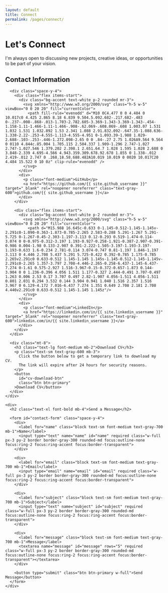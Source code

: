 ```yaml
---
layout: default
title: Connect
permalink: /pages/connect/
---
```


<script>
  // Store API credentials in closure to prevent global access
  (function() {
    window.CV_CONFIG = {
      workerUrl: '{{ site.cv_worker_url }}',
      apiKey: '{{ site.cv_api_key }}'
    };
  })();

  // Contact form handling
  document.addEventListener('DOMContentLoaded', function() {
    const form = document.getElementById('contact-form');
    const submitButton = form.querySelector('button[type="submit"]');
    const originalButtonText = submitButton.textContent;

    form.addEventListener('submit', async function(e) {
      e.preventDefault();
      
      // Show loading state
      submitButton.disabled = true;
      submitButton.textContent = 'Sending...';
      
      const formData = {
        name: form.name.value,
        email: form.email.value,
        subject: form.subject.value,
        message: form.message.value
      };

      try {
        const response = await fetch('https://contact-api.ionel-tech.dev', {
          method: 'POST',
          headers: {
            'Content-Type': 'application/json'
          },
          body: JSON.stringify(formData)
        });

        const result = await response.text();

        if (response.ok) {
          // Show success message
          form.reset();
          alert('Message sent successfully! I will get back to you soon.');
        } else {
          throw new Error(result || 'Failed to send message');
        }
      } catch (error) {
        console.error('Error:', error);
        alert('Failed to send message. Please try again later.');
      } finally {
        // Reset button state
        submitButton.disabled = false;
        submitButton.textContent = originalButtonText;
      }
    });
  });
</script>

<div class="max-w-3xl mx-auto">
  <h1>Let's Connect</h1>
  
  <p class="text-lg mb-8">
    I'm always open to discussing new projects, creative ideas, or opportunities to be part of your vision.
  </p>
  
  <div class="grid grid-cols-1 md:grid-cols-2 gap-8 mb-12">
    <div>
      <h2 class="text-xl font-bold mb-4">Contact Information</h2>
      
      <div class="space-y-4">
        <div class="flex items-start">
          <div class="bg-accent text-white p-2 rounded mr-3">
            <svg xmlns="http://www.w3.org/2000/svg" class="h-5 w-5" viewBox="0 0 20 20" fill="currentColor">
              <path fill-rule="evenodd" d="M10 0C4.477 0 0 4.484 0 10.017c0 4.425 2.865 8.18 6.839 9.504.5.092.682-.217.682-.483 0-.237-.008-.868-.013-1.703-2.782.605-3.369-1.343-3.369-1.343-.454-1.158-1.11-1.466-1.11-1.466-.908-.62.069-.608.069-.608 1.003.07 1.531 1.032 1.531 1.032.892 1.53 2.341 1.088 2.91.832.092-.647.35-1.088.636-1.338-2.22-.253-4.555-1.113-4.555-4.951 0-1.093.39-1.988 1.029-2.688-.103-.253-.446-1.272.098-2.65 0 0 .84-.27 2.75 1.026A9.564 9.564 0 0110 4.844c.85.004 1.705.115 2.504.337 1.909-1.296 2.747-1.027 2.747-1.027.546 1.379.202 2.398.1 2.651.64.7 1.028 1.595 1.028 2.688 0 3.848-2.339 4.695-4.566 4.943.359.309.678.92.678 1.855 0 1.338-.012 2.419-.012 2.747 0 .268.18.58.688.482A10.019 10.019 0 0020 10.017C20 4.484 15.522 0 10 0z" clip-rule="evenodd" />
            </svg>
          </div>
          <div>
            <p class="font-medium">GitHub</p>
            <a href="https://github.com/{{ site.github_username }}" target="_blank" rel="noopener noreferrer" class="text-gray-600">github.com/{{ site.github_username }}</a>
          </div>
        </div>
        
        <div class="flex items-start">
          <div class="bg-accent text-white p-2 rounded mr-3">
            <svg xmlns="http://www.w3.org/2000/svg" class="h-5 w-5" viewBox="0 0 20 20" fill="currentColor">
              <path d="M15.988 16.645c-0.633 0-1.145-0.512-1.145-1.145v-2.291c0-1.090-0.363-1.873-0.785-2.265 2.583-0.288 5.291-1.267 5.291-5.725 0-1.267-0.45-2.303-1.197-3.113 0.12-0.293 0.519-1.474-0.114-3.074 0 0-0.975-0.312-3.197 1.193-0.927-0.258-1.921-0.387-2.907-0.391-0.986 0.004-1.98 0.133-2.907 0.391-2.222-1.505-3.197-1.193-3.197-1.193-0.633 1.6-0.234 2.781-0.114 3.074-0.747 0.81-1.197 1.846-1.197 3.113 0 4.446 2.708 5.437 5.291 5.725-0.422 0.392-0.785 1.175-0.785 2.265v2.291c0 0.633-0.512 1.145-1.145 1.145s-1.145-0.512-1.145-1.145v-2.291c0-2.265 1.357-3.797 2.708-4.446-2.265-0.258-6.437-1.145-6.437-7.274 0-1.61 0.575-2.927 1.516-3.967-0.15-0.372-0.657-1.873 0.144-3.904 0 0 1.236-0.396 4.056 1.511 1.177-0.327 2.444-0.491 3.707-0.497 1.263 0.006 2.53 0.17 3.707 0.497 2.82-1.907 4.056-1.511 4.056-1.511 0.801 2.031 0.294 3.532 0.144 3.904 0.941 1.040 1.516 2.357 1.516 3.967 0 6.129-4.172 7.016-6.437 7.274 1.351 0.649 2.708 2.181 2.708 4.446v2.291c0 0.633-0.512 1.145-1.145 1.145z"/>
            </svg>
          </div>
          <div>
            <p class="font-medium">LinkedIn</p>
            <a href="https://linkedin.com/in/{{ site.linkedin_username }}" target="_blank" rel="noopener noreferrer" class="text-gray-600">linkedin.com/in/{{ site.linkedin_username }}</a>
          </div>
        </div>
      </div>
      
      <div class="mt-8">
        <h3 class="text-lg font-medium mb-2">Download CV</h3>
        <p class="text-sm text-gray-600 mb-3">
          Click the button below to get a temporary link to download my CV. 
          The link will expire after 24 hours for security reasons.
        </p>
        <button 
          id="cv-download-btn" 
          class="btn btn-primary"
        >Download CV</button>
      </div>
    </div>
    
    <div>
      <h2 class="text-xl font-bold mb-4">Send a Message</h2>
      
      <form id="contact-form" class="space-y-4">
        <div>
          <label for="name" class="block text-sm font-medium text-gray-700 mb-1">Name</label>
          <input type="text" name="name" id="name" required class="w-full px-3 py-2 border border-gray-300 rounded-md focus:outline-none focus:ring-2 focus:ring-accent focus:border-transparent">
        </div>
        
        <div>
          <label for="email" class="block text-sm font-medium text-gray-700 mb-1">Email</label>
          <input type="email" name="email" id="email" required class="w-full px-3 py-2 border border-gray-300 rounded-md focus:outline-none focus:ring-2 focus:ring-accent focus:border-transparent">
        </div>
        
        <div>
          <label for="subject" class="block text-sm font-medium text-gray-700 mb-1">Subject</label>
          <input type="text" name="subject" id="subject" required class="w-full px-3 py-2 border border-gray-300 rounded-md focus:outline-none focus:ring-2 focus:ring-accent focus:border-transparent">
        </div>
        
        <div>
          <label for="message" class="block text-sm font-medium text-gray-700 mb-1">Message</label>
          <textarea name="message" id="message" rows="5" required class="w-full px-3 py-2 border border-gray-300 rounded-md focus:outline-none focus:ring-2 focus:ring-accent focus:border-transparent"></textarea>
        </div>
        
        <button type="submit" class="btn btn-primary w-full">Send Message</button>
      </form>
    </div>
  </div>
</div>
